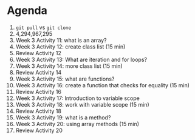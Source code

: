 # Agenda

1. `git pull` vs `git clone`
1. 4,294,967,295
1. Week 3 Activity 11: what is an array?
1. Week 3 Activity 12: create class list (15 min)
1. Review Activity 12
1. Week 3 Activity 13: What are iteration and for loops?
1. Week 3 Activity 14: more class list (15 min)
1. Review Activity 14
1. Week 3 Activity 15: what are functions?
1. Week 3 Activity 16: create a function that checks for equality (15 min)
1. Review Activity 16
1. Week 3 Activity 17: Introduction to variable scope
1. Week 3 Activity 18: work with variable scope (15 min)
1. Review Activity 18
1. Week 3 Activity 19: what is a method?
1. Week 3 Activity 20: using array methods (15 min)
1. Review Activity 20
